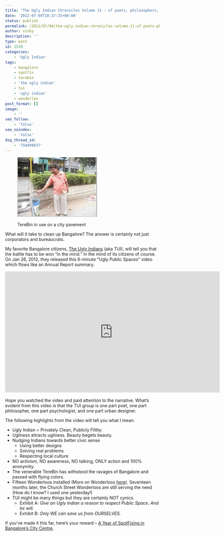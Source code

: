 ```yaml
---
title: "The Ugly Indian Chronicles Volume 11 – of poets, philosophers, psychologists & designers"
date: '2012-07-04T10:37:35+00:00'
status: publish
permalink: /2012/07/04/the-ugly-indian-chronicles-volume-11-of-poets-philosophers-psychologists-designers
author: vishy
description: ''
type: post
id: 1528
categories:
    - 'Ugly Indian'
tags:
    - bangalore
    - spotfix
    - terebin
    - 'the ugly indian'
    - tui
    - 'ugly indian'
    - wonderloo
post_format: []
image:
    - ''
seo_follow:
    - 'false'
seo_noindex:
    - 'false'
dsq_thread_id:
    - '750499037'
---
```

<figure aria-describedby="caption-attachment-1535" class="wp-caption alignleft" id="attachment_1535" style="width: 259px">

[![](../../../../uploads/2012/07/terebin_in_use.jpeg "terebin_in_use")](../../../../uploads/2012/07/terebin_in_use.jpeg)<figcaption class="wp-caption-text" id="caption-attachment-1535">TereBin in use on a city pavement</figcaption></figure>

What will it take to clean up Bangalore? The answer is certainly not just corporators and bureaucrats.

My favorite Bangalore citizens, [The Ugly Indians](http://theuglyindian.com/) (aka TUI), will tell you that the battle has to be won “in the mind.” In the mind of its citizens of course. On Jan 26, 2012, they released this 6-minute “Ugly Public Spaces” video which flows like an Annual Report summary.

<span class="embed-youtube" style="text-align:center; display: block;"><iframe allowfullscreen="true" class="youtube-player" height="394" src="https://www.youtube.com/embed/abl1Z-sTcYY?version=3&rel=1&fs=1&autohide=2&showsearch=0&showinfo=1&iv_load_policy=1&wmode=transparent" style="border:0;" width="700"></iframe></span>

Hope you watched the video and paid attention to the narrative. What’s evident from this video is that the TUI group is one part poet, one part philosopher, one part psychologist, and one part urban designer.

The following highlights from the video will tell you what I mean:

- Ugly Indian = Privately Clean, Publicly Filthy.
- Ugliness attracts ugliness. Beauty begets beauty.
- Nudging Indians towards better civic sense 
  - Using better designs
  - Solving real problems
  - Respecting local culture
- NO activism, NO awareness, NO talking; ONLY action and 100% anonymity.
- The venerable TereBin has withstood the ravages of Bangalore and passed with flying colors.
- Fifteen Wonderloos installed (More on Wonderloos [here](http://www.techsangam.com/2011/12/19/the-ugly-indian-chronicles-volume-8/)). Seventeen months later, the Church Street Wonderloos are still serving the need (How do I know? I used one yesterday!)
- TUI might be many things but they are certainly NOT cynics. 
  - Exhibit A: *Give an Ugly Indian a reason to respect Public Space. And he will.*
  - Exhibit B: *Only WE can save us from OURSELVES.*

If you’ve made it this far, here’s your reward – [A Year of SpotFixing in Bangalore’s City Centre](https://www.facebook.com/media/set/?set=a.385480351511226.84597.123459791046618&type=1).